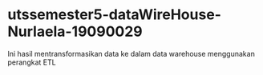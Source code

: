 # utssemester5-dataWireHouse-Nurlaela-19090029
Ini hasil mentransformasikan data ke dalam data warehouse menggunakan perangkat ETL 
